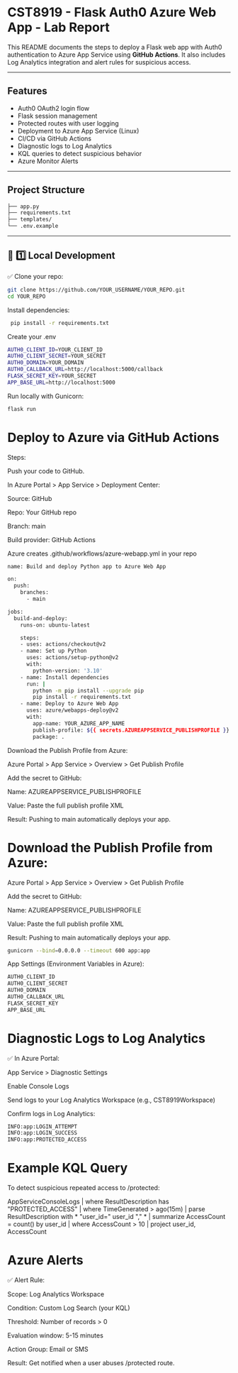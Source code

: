 # CST8919 - Flask Auth0 Azure Web App - Lab Report

This README documents the steps to deploy a Flask web app with Auth0 authentication to Azure App Service using **GitHub Actions**. It also includes Log Analytics integration and alert rules for suspicious access.

---

##  Features

- Auth0 OAuth2 login flow
- Flask session management
- Protected routes with user logging
- Deployment to Azure App Service (Linux)
- CI/CD via GitHub Actions
- Diagnostic logs to Log Analytics
- KQL queries to detect suspicious behavior
- Azure Monitor Alerts

---

##  Project Structure

```bash
├── app.py
├── requirements.txt
├── templates/
└── .env.example
```

---

## 🚀 1️⃣ Local Development

✅ Clone your repo:

```bash
git clone https://github.com/YOUR_USERNAME/YOUR_REPO.git
cd YOUR_REPO
```

 Install dependencies:

```bash
 pip install -r requirements.txt
```

Create your .env

```bash
AUTH0_CLIENT_ID=YOUR_CLIENT_ID
AUTH0_CLIENT_SECRET=YOUR_SECRET
AUTH0_DOMAIN=YOUR_DOMAIN
AUTH0_CALLBACK_URL=http://localhost:5000/callback
FLASK_SECRET_KEY=YOUR_SECRET
APP_BASE_URL=http://localhost:5000
```

 Run locally with Gunicorn:

```bash
flask run
```

# Deploy to Azure via GitHub Actions
Steps:

Push your code to GitHub.

In Azure Portal > App Service > Deployment Center:

Source: GitHub

Repo: Your GitHub repo

Branch: main

Build provider: GitHub Actions

Azure creates .github/workflows/azure-webapp.yml in your repo

```bash
name: Build and deploy Python app to Azure Web App

on:
  push:
    branches:
      - main

jobs:
  build-and-deploy:
    runs-on: ubuntu-latest

    steps:
    - uses: actions/checkout@v2
    - name: Set up Python
      uses: actions/setup-python@v2
      with:
        python-version: '3.10'
    - name: Install dependencies
      run: |
        python -m pip install --upgrade pip
        pip install -r requirements.txt
    - name: Deploy to Azure Web App
      uses: azure/webapps-deploy@v2
      with:
        app-name: YOUR_AZURE_APP_NAME
        publish-profile: ${{ secrets.AZUREAPPSERVICE_PUBLISHPROFILE }}
        package: .
```

Download the Publish Profile from Azure:

Azure Portal > App Service > Overview > Get Publish Profile

Add the secret to GitHub:

Name: AZUREAPPSERVICE_PUBLISHPROFILE

Value: Paste the full publish profile XML

Result: Pushing to main automatically deploys your app.

# Download the Publish Profile from Azure:

Azure Portal > App Service > Overview > Get Publish Profile

Add the secret to GitHub:

Name: AZUREAPPSERVICE_PUBLISHPROFILE

Value: Paste the full publish profile XML

Result: Pushing to main automatically deploys your app.

```bash
gunicorn --bind=0.0.0.0 --timeout 600 app:app
```

App Settings (Environment Variables in Azure):

```bash
AUTH0_CLIENT_ID
AUTH0_CLIENT_SECRET
AUTH0_DOMAIN
AUTH0_CALLBACK_URL
FLASK_SECRET_KEY
APP_BASE_URL
```

# Diagnostic Logs to Log Analytics
✅ In Azure Portal:

App Service > Diagnostic Settings

Enable Console Logs

Send logs to your Log Analytics Workspace (e.g., CST8919Workspace)

Confirm logs in Log Analytics:

```bash
INFO:app:LOGIN_ATTEMPT
INFO:app:LOGIN_SUCCESS
INFO:app:PROTECTED_ACCESS
```

# Example KQL Query
To detect suspicious repeated access to /protected:

AppServiceConsoleLogs
| where ResultDescription has "PROTECTED_ACCESS"
| where TimeGenerated > ago(15m)
| parse ResultDescription with * "user_id=" user_id "," *
| summarize AccessCount = count() by user_id
| where AccessCount > 10
| project user_id, AccessCount

# Azure Alerts
✅ Alert Rule:

Scope: Log Analytics Workspace

Condition: Custom Log Search (your KQL)

Threshold: Number of records > 0

Evaluation window: 5-15 minutes

Action Group: Email or SMS

Result: Get notified when a user abuses /protected route.


